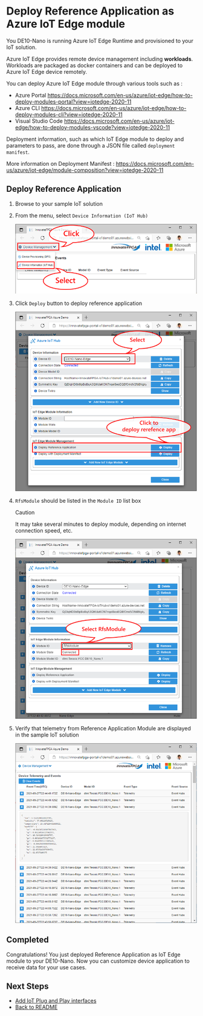 # Deploy Reference Application as Azure IoT Edge module

You DE10-Nano is running Azure IoT Edge Runtime and provisioned to your IoT solution.

Azure IoT Edge provides remote device management including **workloads**.  Workloads are packaged as docker containers and can be deployed to Azure IoT Edge device remotely.  

You can deploy Azure IoT Edge module through various tools such as :

- Azure Portal <https://docs.microsoft.com/en-us/azure/iot-edge/how-to-deploy-modules-portal?view=iotedge-2020-11>
- Azure CLI <https://docs.microsoft.com/en-us/azure/iot-edge/how-to-deploy-modules-cli?view=iotedge-2020-11>
- Visual Studio Code <https://docs.microsoft.com/en-us/azure/iot-edge/how-to-deploy-modules-vscode?view=iotedge-2020-11>

Deployment information, such as which IoT Edge module to deploy and parameters to pass, are done through a JSON file called `deployment manifest`.

More information on Deployment Manifest : <https://docs.microsoft.com/en-us/azure/iot-edge/module-composition?view=iotedge-2020-11>

## Deploy Reference Application

1. Browse to your sample IoT solution
1. From the menu, select `Device Information (IoT Hub)`  

    ![IOTEDGE05](/images/IoTEdge-05.png)

1. Click `Deploy` button to deploy reference application  

    ![IOTEDGE06](/images/IoTEdge-06.png)

1. `RfsModule` should be listed in the `Module ID` list box  

    > [!CAUTION]  
    > It may take several minutes to deploy module, depending on internet connection speed, etc.

    ![IOTEDGE07](/images/IoTEdge-07.png)

1. Verify that telemetry from Reference Application Module are displayed in the sample IoT solution

    ![IOTEDGE08](/images/IoTEdge-08.png)

## Completed

Congratulations!  You just deployed Reference Application as IoT Edge module to your DE10-Nano.
Now you can customize device application to receive data for your use cases.

## Next Steps

- [Add IoT Plug and Play interfaces](./DE10-Nano-IoTEdge-Deploy.md)
- [Back to README](../README.md)
